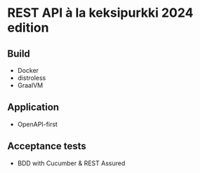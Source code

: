 # REST API à la keksipurkki 2024 edition

## Build
  - Docker
  - distroless
  - GraalVM

## Application
  - OpenAPI-first

## Acceptance tests
  - BDD with Cucumber & REST Assured
